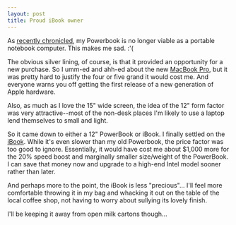 ```yaml
---
layout: post
title: Proud iBook owner
---
```


As [recently chronicled][1], my Powerbook is no longer viable as a
portable notebook computer. This makes me sad. :'(

The obvious silver lining, of course, is that it provided an
opportunity for a new purchase. So I umm-ed and ahh-ed about the new
[MacBook Pro][2], but it was pretty hard to justify the four or five
grand it would cost me. And everyone warns you off getting the first
release of a new generation of Apple hardware. 

Also, as much as I love the 15" wide screen, the idea of the 12" form
factor was very attractive--most of the non-desk places I'm likely to
use a laptop lend themselves to small and light.

So it came down to either a 12" PowerBook or iBook. I finally settled
on the [iBook][3]. While it's even slower than my old Powerbook, the
price factor was too good to ignore. Essentially, it would have cost
me about $1,000 more for the 20% speed boost and marginally smaller
size/weight of the PowerBook. I can save that money now and upgrade to
a high-end Intel model sooner rather than later.

And perhaps more to the point, the iBook is less "precious"... I'll
feel more comfortable throwing it in my bag and whacking it out on the
table of the local coffee shop, not having to worry about sullying its
lovely finish.

I'll be keeping it away from open milk cartons though...

[1]: /~mrowe/blog/geek/mac/unhappy_powerbook.html
[2]: http://www.apple.com/au/macbookpro/
[3]: http://www.apple.com/au/ibook/
